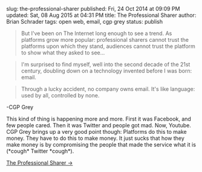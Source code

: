 slug: the-professional-sharer
published: Fri, 24 Oct 2014 at 09:09 PM
updated: Sat, 08 Aug 2015 at 04:31 PM
title: The Professional Sharer
author: Brian Schrader
tags: open web, email, cgp grey
status: publish

> But I've been on The Internet long enough to see a trend. As platforms grow more popular: professional sharers cannot trust the platforms upon which they stand, audiences cannot trust the platform to show what they asked to see...

> I'm surprised to find myself, well into the second decade of the 21st century, doubling down on a technology invented before I was born: email.

> Through a lucky accident, no company owns email. It's like language: used by all, controlled by none.

-CGP Grey

This kind of thing is happening more and more. First it was Facebook, and few people cared. Then it was Twitter and people got mad. Now, Youtube. CGP Grey brings up a very good point though: Platforms do this to make money. They have to do this to make money. It just sucks that how they make money is by compromising the people that made the service what it is (\*cough\* Twitter \*cough\*). 

[The Professional Sharer &#8594;](http://www.cgpgrey.com/blog/the-professional-sharer)
